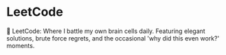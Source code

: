 # LeetCode
🧠 LeetCode: Where I battle my own brain cells daily. Featuring elegant solutions, brute force regrets, and the occasional 'why did this even work?' moments.

